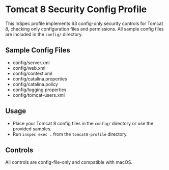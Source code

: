 # Tomcat 8 Security Config Profile

This InSpec profile implements 63 config-only security controls for Tomcat 8, checking only configuration files and permissions. All sample config files are included in the `config/` directory.

## Sample Config Files
- config/server.xml
- config/web.xml
- config/context.xml
- config/catalina.properties
- config/catalina.policy
- config/logging.properties
- config/tomcat-users.xml

## Usage
- Place your Tomcat 8 config files in the `config/` directory or use the provided samples.
- Run `inspec exec .` from the `tomcat8-profile` directory.

## Controls
All controls are config-file-only and compatible with macOS.
